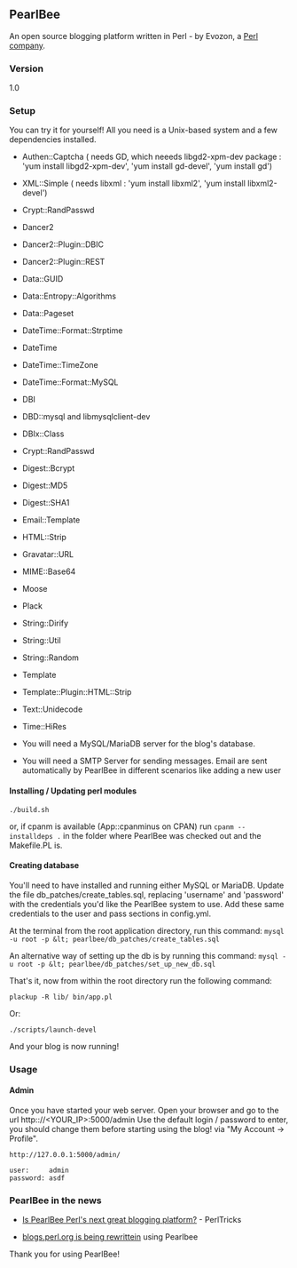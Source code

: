 ## PearlBee
An open source blogging platform written in Perl - by Evozon, a [Perl company](https://www.evozon.com/software-development-services/software-development/perl-development).
### Version
1.0

### Setup
You can try it for yourself! All you need is a Unix-based system and a few dependencies installed.

- Authen::Captcha ( needs GD, which neeeds libgd2-xpm-dev package : 'yum install libgd2-xpm-dev', 'yum install gd-devel', 'yum install gd')
- XML::Simple ( needs libxml : 'yum install libxml2', 'yum install libxml2-devel')
- Crypt::RandPasswd
- Dancer2
- Dancer2::Plugin::DBIC
- Dancer2::Plugin::REST
- Data::GUID
- Data::Entropy::Algorithms
- Data::Pageset
- DateTime::Format::Strptime
- DateTime
- DateTime::TimeZone
- DateTime::Format::MySQL
- DBI
- DBD::mysql and libmysqlclient-dev
- DBIx::Class
- Crypt::RandPasswd
- Digest::Bcrypt
- Digest::MD5
- Digest::SHA1
- Email::Template
- HTML::Strip
- Gravatar::URL
- MIME::Base64
- Moose
- Plack
- String::Dirify
- String::Util
- String::Random
- Template
- Template::Plugin::HTML::Strip
- Text::Unidecode
- Time::HiRes

- You will need a MySQL/MariaDB server for the blog's database.
- You will need a SMTP Server for sending messages. Email are sent automatically by PearlBee in different scenarios like adding a new user

#### Installing / Updating perl modules
`./build.sh`

or, if cpanm is available (App::cpanminus on CPAN)
run 
`cpanm --installdeps .`
in the folder where PearlBee was checked out and the Makefile.PL is.


#### Creating database
You'll need to have installed and running either MySQL or MariaDB. Update the file db_patches/create_tables.sql, replacing 'username' and 'password' with the credentials you'd like the PearlBee system to use. Add these same credentials to the user and pass sections in config.yml.

At the terminal from the root application directory, run this command:
`mysql -u root -p &lt; pearlbee/db_patches/create_tables.sql`

An alternative way of setting up the db is by running this command:
`mysql -u root -p &lt; pearlbee/db_patches/set_up_new_db.sql`


That's it, now from within the root directory run the following command:

`plackup -R lib/ bin/app.pl`

Or:

`./scripts/launch-devel`

And your blog is now running!

### Usage

#### Admin
Once you have started your web server.
Open your browser and go to the url http:://<YOUR_IP>:5000/admin
Use the default login / password to enter, you should change them before starting using the blog!
via "My Account -> Profile".

```
http://127.0.0.1:5000/admin/

user:     admin
password: asdf
```

### PearlBee in the news
- [Is PearlBee Perl's next great blogging platform?](http://perltricks.com/article/69/2014/2/17/Is-PearlBee-Perl-s-next-great-blogging-platform-) - PerlTricks

- [blogs.perl.org](http://blogsperlorg.pearlbee.org/)[ is being rewrittein](http://news.perlfoundation.org/2016/11/public-beta-of-blogsperlorg-re.html) using Pearlbee

Thank you for using PearlBee!
